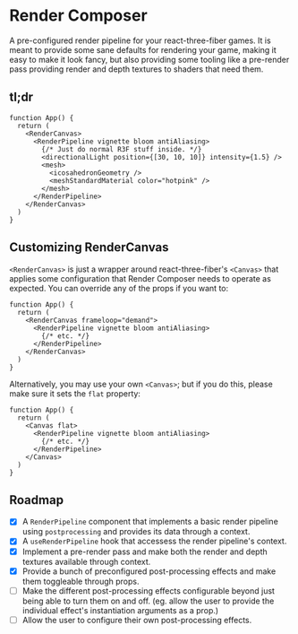 # Render Composer

A pre-configured render pipeline for your react-three-fiber games. It is meant to provide some sane defaults for rendering your game, making it easy to make it look fancy, but also providing some tooling like a pre-render pass providing render and depth textures to shaders that need them.

## tl;dr

```tsx
function App() {
  return (
    <RenderCanvas>
      <RenderPipeline vignette bloom antiAliasing>
        {/* Just do normal R3F stuff inside. */}
        <directionalLight position={[30, 10, 10]} intensity={1.5} />
        <mesh>
          <icosahedronGeometry />
          <meshStandardMaterial color="hotpink" />
        </mesh>
      </RenderPipeline>
    </RenderCanvas>
  )
}
```

## Customizing RenderCanvas

`<RenderCanvas>` is just a wrapper around react-three-fiber's `<Canvas>` that applies some configuration that Render Composer needs to operate as expected. You can override any of the props if you want to:

```tsx
function App() {
  return (
    <RenderCanvas frameloop="demand">
      <RenderPipeline vignette bloom antiAliasing>
        {/* etc. */}
      </RenderPipeline>
    </RenderCanvas>
  )
}
```

Alternatively, you may use your own `<Canvas>`; but if you do this, please make sure it sets the `flat` property:

```tsx
function App() {
  return (
    <Canvas flat>
      <RenderPipeline vignette bloom antiAliasing>
        {/* etc. */}
      </RenderPipeline>
    </Canvas>
  )
}
```

## Roadmap

- [x] A `RenderPipeline` component that implements a basic render pipeline using `postprocessing` and provides its data through a context.
- [x] A `useRenderPipeline` hook that accessess the render pipeline's context.
- [x] Implement a pre-render pass and make both the render and depth textures available through context.
- [x] Provide a bunch of preconfigured post-processing effects and make them toggleable through props.
- [ ] Make the different post-processing effects configurable beyond just being able to turn them on and off. (eg. allow the user to provide the individual effect's instantiation arguments as a prop.)
- [ ] Allow the user to configure their own post-processing effects.
